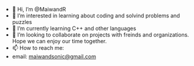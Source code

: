 - 👋 Hi, I’m @MaiwandR
- 👀 I’m interested in learning about coding and solvind problems and puzzles
- 🌱 I’m currently learning C++ and other languages
- 💞️ I’m looking to collaborate on projects with freinds and organizations. Hope we can enjoy our time together.
- 📫 How to reach me:
-  email: maiwandsonic@gmail.com 

<!---
MaiwandR/MaiwandR is a ✨ special ✨ repository because its `README.md` (this file) appears on your GitHub profile.
You can click the Preview link to take a look at your changes.
--->
